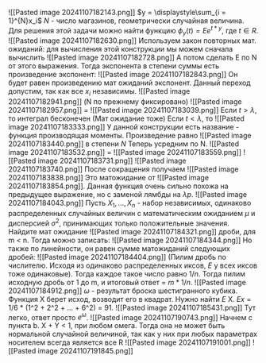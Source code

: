 ![[Pasted image 20241107182143.png]]
$y = \displaystyle\sum_{i = 1}^{N}x_i$  $N$ - число магазинов, геометрически случайная величина.
Для решения этой задачи можно найти функцию
$\phi_y(t) = Ee^{t*y},$ где $t \in R$.
![[Pasted image 20241107182630.png]]
Используем закон повторных мат. ожиданий: для вычисления этой конструкции мы можем сначала вычислить
![[Pasted image 20241107182728.png]]
А потом сделать E по N от этого выражения. Тогда экспонента в степени суммы есть произведение экспонент:
![[Pasted image 20241107182843.png]]
Он будет равен произведению мат ожиданий экспонент. Данный переход допустим, так как все $x_i$ независимы.
![[Pasted image 20241107182941.png]]
(N по прежнему фиксировано)
![[Pasted image 20241107182957.png]] = ![[Pasted image 20241107183039.png]]
Если $t > \lambda$, то интеграл бесконечен (Мат ожидание тоже)
Если $t < \lambda$, то ![[Pasted image 20241107183333.png]]
У данной конструкции есть название - функция производящая моменты.
Произведение равно ![[Pasted image 20241107183440.png]] в степени $N$
Теперь усредним по N.
![[Pasted image 20241107183532.png]] =
![[Pasted image 20241107183559.png]]
![[Pasted image 20241107183731.png]]
![[Pasted image 20241107183740.png]]
После сокращения получаем ![[Pasted image 20241107183838.png]]
Это матожидание от ![[Pasted image 20241107183854.png]]. Данная функция очень сильно похожа на предыдущее выражение, но с заменой лямбды на $\lambda p$.
![[Pasted image 20241107184043.png]]
Пусть $X_1, \dots, X_n$ - набор независимых, одинаково распределенных случайных величин с математическим ожиданием $\mu$ и дисперсией $\sigma^2$, принимающих только положительные значения. Найдите мат ожидание ![[Pasted image 20241107184321.png]] дроби, для m < n.
Тогда можно записать:
![[Pasted image 20241107184344.png]]
Но также по линейности, он равен сумме матожиданий следующих дробей:
![[Pasted image 20241107184404.png]]
(Пилим дробь по числителю. Исходя из одинаково распределенных иксов, $E$ у всех иксов тоже одинаковые).
Тогда каждое такое число равно $1 / n$. Тогда пилим исходную дробь от 1 до m, и итоговый ответ = $m * 1/n$.
![[Pasted image 20241107184912.png]]
$\omega$ - результат броска шестигранного кубика.
Функция X берет исход, возводит его в квадрат. Нужно найти $E$ X.
$Ex$ = $1/6$ * (1^2 + 2^2 + ... + 6^2) = 91.
![[Pasted image 20241107185431.png]]
Тут легко, ответ просто $e^\omega$.
![[Pasted image 20241107190743.png]]
Начнем с пункта b.
X + Y < 1, при любом омега. Тогда она не может быть нормальной случайной величиной, так как у них при любых параметрах носителем всегда является все R
![[Pasted image 20241107191001.png]]
![[Pasted image 20241107191845.png]]